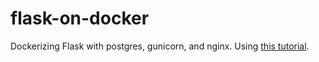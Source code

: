 # flask-on-docker
Dockerizing Flask with postgres, gunicorn, and nginx.
Using [this tutorial](https://testdriven.io/blog/dockerizing-flask-with-postgres-gunicorn-and-nginx/).
